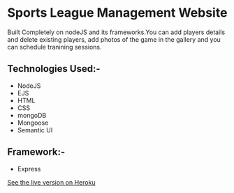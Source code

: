 # Sports League Management Website

Built Completely on nodeJS and its frameworks.You can add players details and delete existing players, add photos of the game in the gallery and you can schedule tranining sessions.

## Technologies Used:-

* NodeJS
* EJS
* HTML
* CSS
* mongoDB
* Mongoose
* Semantic UI

## Framework:-
* Express

[See the live version on Heroku](https://sports90588.herokuapp.com)

